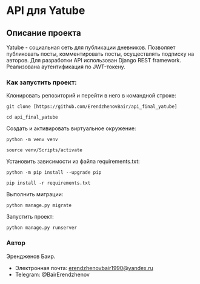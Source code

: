 # API для Yatube

## Описание проекта

Yatube - социальная сеть для публикации дневников. Позволяет публиковать посты, комментировать посты, осуществлять подписку на авторов.
Для разработки API использован Django REST framework. Реализована аутентификация по JWT-токену.

### Как запустить проект:

Клонировать репозиторий и перейти в него в командной строке:

```
git clone [https://github.com/ErendzhenovBair/api_final_yatube]
```

```
cd api_final_yatube
```

Cоздать и активировать виртуальное окружение:

```
python -m venv venv
```

```
source venv/Scripts/activate
```

Установить зависимости из файла requirements.txt:

```
python -m pip install --upgrade pip
```

```
pip install -r requirements.txt
```

Выполнить миграции:

```
python manage.py migrate
```

Запустить проект:

```
python manage.py runserver
```

### Автор

Эрендженов Баир.
- Электронная почта: erendzhenovbair1990@yandex.ru
- Telegram: @BairErendzhenov
